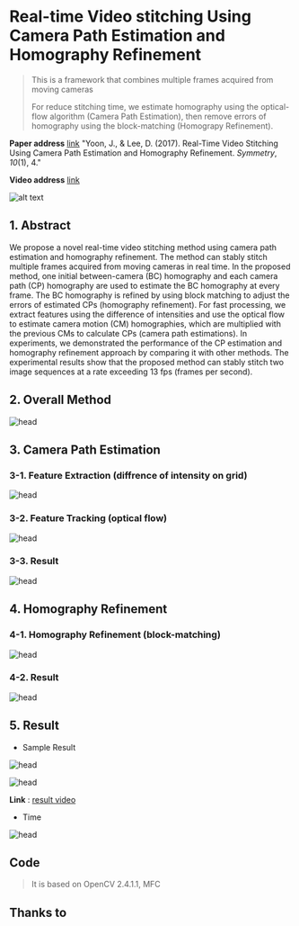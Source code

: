 # Real-time Video stitching Using Camera Path Estimation and Homography Refinement
> This is a framework that combines multiple frames acquired from moving cameras
>
> For reduce stitching time, we estimate homography using the optical-flow algorithm (Camera Path Estimation), then remove errors of homography using the block-matching (Homograpy Refinement).



**Paper address** [link](http://www.mdpi.com/2073-8994/10/1/4) "Yoon, J., & Lee, D. (2017). Real-Time Video Stitching Using Camera Path Estimation and Homography Refinement. *Symmetry*, *10*(1), 4."

**Video address** [link](https://sites.google.com/site/khuaris/home/video-stitching)



![alt text](https://github.com/wjy5446/Real-time-video-stitching/blob/master/image/abstract.png)



## 1. Abstract

  We propose a novel real-time video stitching method using camera path estimation and homography refinement. The method can stably stitch multiple frames acquired from moving cameras in real time. In the proposed method, one initial between-camera (BC) homography and each camera path (CP) homography are used to estimate the BC homography at every frame. The BC homography is refined by using block matching to adjust the errors of estimated CPs (homography refinement). For fast processing, we extract features using the difference of intensities and use the optical flow to estimate camera motion (CM) homographies, which are multiplied with the previous CMs to calculate CPs (camera path estimations). In experiments, we demonstrated the performance of the CP estimation and homography refinement approach by comparing it with other methods. The experimental results show that the proposed method can stably stitch two image sequences at a rate exceeding 13 fps (frames per second).



## 2. Overall Method

![head](https://github.com/wjy5446/Real-time-video-stitching/blob/master/image/method.png)







## 3. Camera Path Estimation

### 3-1. Feature Extraction (diffrence of intensity on grid)

![head](https://github.com/wjy5446/Real-time-video-stitching/blob/master/image/CPestimation1.png)



### 3-2. Feature Tracking (optical flow)

![head](https://github.com/wjy5446/Real-time-video-stitching/blob/master/image/CPestimation2.png)



### 3-3. Result

![head](https://github.com/wjy5446/Real-time-video-stitching/blob/master/image/CPestimation_result.png)



## 4. Homography Refinement

### 4-1. Homography Refinement (block-matching)

![head](https://github.com/wjy5446/Real-time-video-stitching/blob/master/image/HomographyRefinement.png)



### 4-2. Result

![head](https://github.com/wjy5446/Real-time-video-stitching/blob/master/image/HomographyRefinement_result.png)



## 5. Result

- Sample Result

![head](https://github.com/wjy5446/Real-time-video-stitching/blob/master/image/result2.png)

![head](https://github.com/wjy5446/Real-time-video-stitching/blob/master/image/result.png)

**Link** : [result video](https://sites.google.com/site/khuaris/home/video-stitching)



- Time


![head](https://github.com/wjy5446/Real-time-video-stitching/blob/master/image/result3.png)



## Code

> It is based on OpenCV 2.4.1.1,  MFC



## Thanks to



